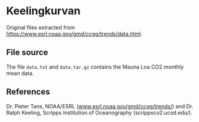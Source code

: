 # Keelingkurvan
Original files extracted from https://www.esrl.noaa.gov/gmd/ccgg/trends/data.html. 

## File source
The file `data.txt` and `data.tar.gz` contains the Mauna Loa CO2 monthly mean data. 

## References
Dr. Pieter Tans, NOAA/ESRL (www.esrl.noaa.gov/gmd/ccgg/trends/) and Dr. Ralph Keeling, Scripps Institution of Oceanography (scrippsco2.ucsd.edu/).
